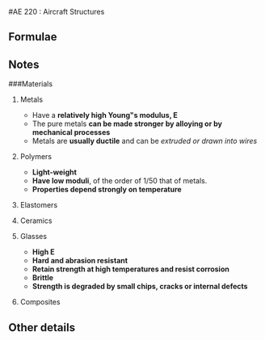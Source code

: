#AE 220 : Aircraft Structures

## Formulae

## Notes

###Materials

1. Metals
    * Have a __relatively high Young‟s modulus, E__
    * The pure metals __can be made stronger by alloying or by mechanical processes__
    * Metals are __usually ductile__ and can be _extruded or drawn into wires_

2. Polymers
    * __Light-weight__
    * __Have low moduli__, of the order of 1/50 that of metals. 
    * __Properties depend strongly on temperature__

3. Elastomers
4. Ceramics
5. Glasses
    * __High E__
    * __Hard and abrasion resistant__
    * __Retain strength at high temperatures and resist corrosion__
    * __Brittle__
    * __Strength is degraded by small chips, cracks or internal defects__

6. Composites

## Other details

